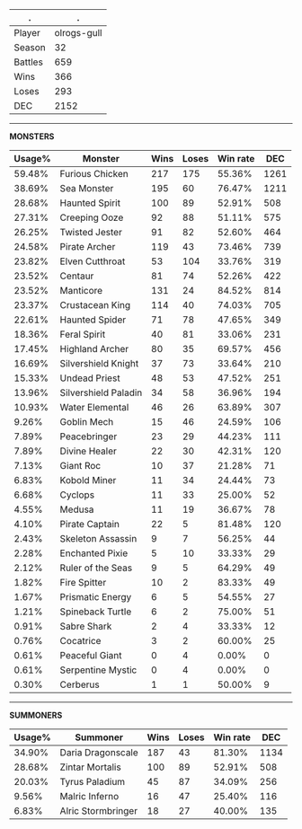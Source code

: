 .|.
|-|-
Player|olrogs-gull
Season|32
Battles|659
Wins|366
Loses|293
DEC|2152

---
**MONSTERS**

Usage%|Monster|Wins|Loses|Win rate|DEC|
-|-|-|-|-|-|
59.48%|Furious Chicken|217|175|55.36%|1261|
38.69%|Sea Monster|195|60|76.47%|1211|
28.68%|Haunted Spirit|100|89|52.91%|508|
27.31%|Creeping Ooze|92|88|51.11%|575|
26.25%|Twisted Jester|91|82|52.60%|464|
24.58%|Pirate Archer|119|43|73.46%|739|
23.82%|Elven Cutthroat|53|104|33.76%|319|
23.52%|Centaur|81|74|52.26%|422|
23.52%|Manticore|131|24|84.52%|814|
23.37%|Crustacean King|114|40|74.03%|705|
22.61%|Haunted Spider|71|78|47.65%|349|
18.36%|Feral Spirit|40|81|33.06%|231|
17.45%|Highland Archer|80|35|69.57%|456|
16.69%|Silvershield Knight|37|73|33.64%|210|
15.33%|Undead Priest|48|53|47.52%|251|
13.96%|Silvershield Paladin|34|58|36.96%|194|
10.93%|Water Elemental|46|26|63.89%|307|
9.26%|Goblin Mech|15|46|24.59%|106|
7.89%|Peacebringer|23|29|44.23%|111|
7.89%|Divine Healer|22|30|42.31%|120|
7.13%|Giant Roc|10|37|21.28%|71|
6.83%|Kobold Miner|11|34|24.44%|73|
6.68%|Cyclops|11|33|25.00%|52|
4.55%|Medusa|11|19|36.67%|78|
4.10%|Pirate Captain|22|5|81.48%|120|
2.43%|Skeleton Assassin|9|7|56.25%|44|
2.28%|Enchanted Pixie|5|10|33.33%|29|
2.12%|Ruler of the Seas|9|5|64.29%|49|
1.82%|Fire Spitter|10|2|83.33%|49|
1.67%|Prismatic Energy|6|5|54.55%|27|
1.21%|Spineback Turtle|6|2|75.00%|51|
0.91%|Sabre Shark|2|4|33.33%|12|
0.76%|Cocatrice|3|2|60.00%|25|
0.61%|Peaceful Giant|0|4|0.00%|0|
0.61%|Serpentine Mystic|0|4|0.00%|0|
0.30%|Cerberus|1|1|50.00%|9|

---
**SUMMONERS**

Usage%|Summoner|Wins|Loses|Win rate|DEC|
-|-|-|-|-|-|
34.90%|Daria Dragonscale|187|43|81.30%|1134|
28.68%|Zintar Mortalis|100|89|52.91%|508|
20.03%|Tyrus Paladium|45|87|34.09%|256|
9.56%|Malric Inferno|16|47|25.40%|116|
6.83%|Alric Stormbringer|18|27|40.00%|135|
